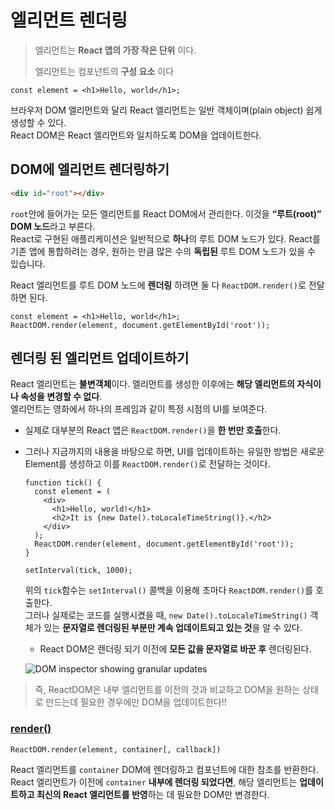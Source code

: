 # 엘리먼트 렌더링

> 엘리먼트는 **React 앱의 가장 작은 단위** 이다.
>
> 엘리먼트는 컴포넌트의 **구성 요소** 이다

```react
const element = <h1>Hello, world</h1>;
```

브라우저 DOM 엘리먼트와 달리 React 엘리먼트는 일반 객체이며(plain object) 쉽게 생성할 수 있다.<br/>React DOM은 React 엘리먼트와 일치하도록 DOM을 업데이트한다.

## DOM에 엘리먼트 렌더링하기

```html
<div id="root"></div>
```

`root`안에 들어가는 모든 엘리먼트를 React DOM에서 관리한다. 이것을 **“루트(root)” DOM 노드**라고 부른다.<br/>React로 구현된 애플리케이션은 일반적으로 **하나**의 루트 DOM 노드가 있다. React를 기존 앱에 통합하려는 경우, 원하는 만큼 많은 수의 **독립된** 루트 DOM 노드가 있을 수 있습니다.

React 엘리먼트를 루트 DOM 노드에 **렌더링** 하려면 둘 다 `ReactDOM.render()`로 전달하면 된다.

```react
const element = <h1>Hello, world</h1>;
ReactDOM.render(element, document.getElementById('root'));
```

## 렌더링 된 엘리먼트 업데이트하기

React 엘리먼트는 **불변객체**이다. 엘리먼트를 생성한 이후에는 **해당 엘리먼트의 자식이나 속성을 변경할 수 없다**.<br/>엘리먼트는 영화에서 하나의 프레임과 같이 특정 시점의 UI를 보여준다.

- 실제로 대부분의 React 앱은 `ReactDOM.render()`을 **한 번만 호출**한다. 

- 그러나 지금까지의 내용을 바탕으로 하면, UI를 업데이트하는 유일한 방법은 새로운 Element를 생성하고 이를 `ReactDOM.render()`로 전달하는 것이다. 

  ```react
  function tick() {
    const element = (
      <div>
        <h1>Hello, world!</h1>
        <h2>It is {new Date().toLocaleTimeString()}.</h2>
      </div>
    );
    ReactDOM.render(element, document.getElementById('root'));
  }
  
  setInterval(tick, 1000);
  ```

  위의 `tick`함수는 `setInterval()` 콜백을 이용해 초마다 `ReactDOM.render()`를 호출한다. <br/> 그러나 실제로는 코드를 실행시켰을 때, `new Date().toLocaleTimeString()` 객체가 있는 **문자열로 렌더링된 부분만 계속 업데이트되고 있는 것**을 알 수 있다.

  - React DOM은 렌더링 되기 이전에 **모든 값을 문자열로 바꾼 후** 렌더링된다.

  

  ![DOM inspector showing granular updates](https://ko.reactjs.org/c158617ed7cc0eac8f58330e49e48224/granular-dom-updates.gif)

> 즉,  ReactDOM은 내부 엘리먼트를 이전의 것과 비교하고 DOM을 원하는 상태로 만드는데 필요한 경우에만 DOM을 업데이트한다!!

### [render()](https://ko.reactjs.org/docs/react-dom.html#render)

```react
ReactDOM.render(element, container[, callback])
```

React 엘리먼트를 `container` DOM에 렌더링하고 컴포넌트에 대한 참조를 반환한다. <br/>React 엘리먼트가 이전에 `container` **내부에 렌더링 되었다면**, 해당 엘리먼트는 **업데이트하고 최신의 React 엘리먼트를 반영**하는 데 필요한 DOM만 변경한다.

